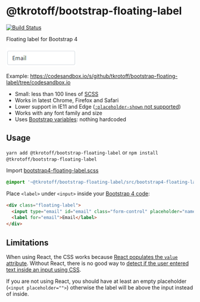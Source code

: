 # @tkrotoff/bootstrap-floating-label

[![Build Status](https://travis-ci.org/tkrotoff/bootstrap-floating-label.svg?branch=master)](https://travis-ci.org/tkrotoff/bootstrap-floating-label)

Floating label for Bootstrap 4

![demo](doc/demo.gif)

Example: https://codesandbox.io/s/github/tkrotoff/bootstrap-floating-label/tree/codesandbox.io

- Small: less than 100 lines of [SCSS](src/bootstrap4-floating-label.scss)
- Works in latest Chrome, Firefox and Safari
- Lower support in IE11 and Edge ([`:placeholder-shown` not supported](https://wpdev.uservoice.com/forums/257854-microsoft-edge-developer/suggestions/12435951))
- Works with any font family and size
- Uses [Bootstrap variables](https://getbootstrap.com/docs/4.3/getting-started/theming/#variable-defaults): nothing hardcoded

## Usage

`yarn add @tkrotoff/bootstrap-floating-label` or `npm install @tkrotoff/bootstrap-floating-label`

Import [bootstrap4-floating-label.scss](src/bootstrap4-floating-label.scss)

```SCSS
@import '~@tkrotoff/bootstrap-floating-label/src/bootstrap4-floating-label';
```

Place `<label>` under `<input>` inside your [Bootstrap 4 code](https://getbootstrap.com/docs/4.1/components/forms/):

```HTML
<div class="floating-label">
  <input type="email" id="email" class="form-control" placeholder="name@example.com">
  <label for="email">Email</label>
</div>
```

## Limitations

When using React, the CSS works because [React populates the `value` attribute](https://github.com/facebook/react/issues/11896).
Without React, there is no good way to [detect if the user entered text inside an input using CSS](https://stackoverflow.com/q/16952526).

If you are not using React, you should have at least an empty placeholder (`<input placeholder="">`) otherwise the label will be above the input instead of inside.
